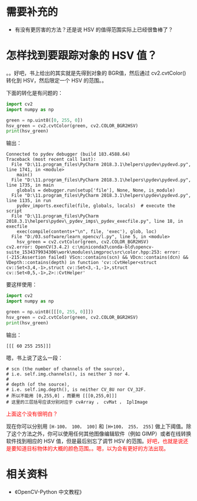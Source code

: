 # 需要补充的

- 有没有更厉害的方法？还是说 HSV 的值得范围实际上已经很鲁棒了？

# 怎样找到要跟踪对象的 HSV 值？

。。好吧，书上给出的其实就是先得到对象的 BGR值，然后通过 cv2.cvtColor() 转化到 HSV，然后限定一个 HSV 的范围。。

下面的转化是有问题的：

```py
import cv2
import numpy as np

green = np.uint8([0, 255, 0])
hsv_green = cv2.cvtColor(green, cv2.COLOR_BGR2HSV)
print(hsv_green)
```

输出：

```
Connected to pydev debugger (build 183.4588.64)
Traceback (most recent call last):
  File "D:\11.program_files\PyCharm 2018.3.1\helpers\pydev\pydevd.py", line 1741, in <module>
    main()
  File "D:\11.program_files\PyCharm 2018.3.1\helpers\pydev\pydevd.py", line 1735, in main
    globals = debugger.run(setup['file'], None, None, is_module)
  File "D:\11.program_files\PyCharm 2018.3.1\helpers\pydev\pydevd.py", line 1135, in run
    pydev_imports.execfile(file, globals, locals)  # execute the script
  File "D:\11.program_files\PyCharm 2018.3.1\helpers\pydev\_pydev_imps\_pydev_execfile.py", line 18, in execfile
    exec(compile(contents+"\n", file, 'exec'), glob, loc)
  File "D:/03.software/learn_opencv/l.py", line 5, in <module>
    hsv_green = cv2.cvtColor(green, cv2.COLOR_BGR2HSV)
cv2.error: OpenCV(3.4.2) c:\miniconda3\conda-bld\opencv-suite_1534379934306\work\modules\imgproc\src\color.hpp:253: error: (-215:Assertion failed) VScn::contains(scn) && VDcn::contains(dcn) && VDepth::contains(depth) in function 'cv::CvtHelper<struct cv::Set<3,4,-1>,struct cv::Set<3,-1,-1>,struct cv::Set<0,5,-1>,2>::CvtHelper'
```

要这样使用：


```python
import cv2
import numpy as np

green = np.uint8([[[0, 255, 0]]])
hsv_green = cv2.cvtColor(green, cv2.COLOR_BGR2HSV)
print(hsv_green)
```

输出：

```
[[[ 60 255 255]]]
```

嗯，书上说了这么一段：

```
# scn (the number of channels of the source),
# i.e. self.img.channels(), is neither 3 nor 4.
#
# depth (of the source),
# i.e. self.img.depth(), is neither CV_8U nor CV_32F.
# 所以不能用 [0,255,0] ，而要用 [[[0,255,0]]]
# 这里的三层括号应该分别对应于 cvArray ， cvMat ， IplImage
```

<span style="color:red;">上面这个没有很明白？</span>



现在你可以分别用 `[H-100， 100， 100]` 和 `[H+100， 255， 255]` 做上下阈值。除了这个方法之外，你可以使用任何其他图像编辑软件（例如 GIMP）或者在线转换软件找到相应的 HSV 值，但是最后别忘了调节 HSV 的范围。<span style="color:red;">好吧，也就是说还是要知道目标物体的大概的颜色范围。。嗯，以为会有更好的方法出现。</span>


# 相关资料

- 《OpenCV-Python 中文教程》
